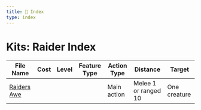 ```yaml
---
title: 📑 Index
type: index
---
```


# Kits: Raider Index

| File Name                       | Cost | Level | Feature Type | Action Type | Distance             | Target       |
| ------------------------------- | ---- | ----- | ------------ | ----------- | -------------------- | ------------ |
| [Raiders Awe](../Raiders%20Awe) |      |       |              | Main action | Melee 1 or ranged 10 | One creature |
